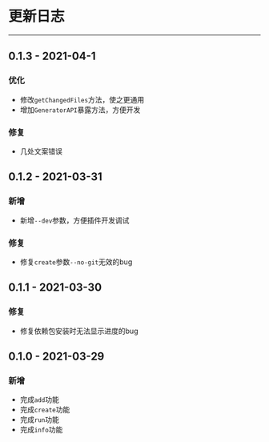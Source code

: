 # 更新日志

---

## 0.1.3 - 2021-04-1

### 优化

- 修改`getChangedFiles`方法，使之更通用
- 增加`GeneratorAPI`暴露方法，方便开发

### 修复

- 几处文案错误

## 0.1.2 - 2021-03-31

### 新增

- 新增`--dev`参数，方便插件开发调试

### 修复

- 修复`create`参数`--no-git`无效的bug

## 0.1.1 - 2021-03-30

### 修复

- 修复依赖包安装时无法显示进度的bug

## 0.1.0 - 2021-03-29

### 新增

- 完成`add`功能
- 完成`create`功能
- 完成`run`功能
- 完成`info`功能
